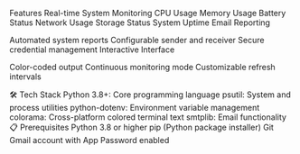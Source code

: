 Features
Real-time System Monitoring
	CPU Usage
	Memory Usage
	Battery Status
	Network Usage
	Storage Status
	System Uptime
	Email Reporting

Automated system reports
	Configurable sender and receiver
	Secure credential management
	Interactive Interface

Color-coded output
	Continuous monitoring mode
	Customizable refresh intervals

🛠️ Tech Stack
	Python 3.8+: Core programming language
	psutil: System and process utilities
	python-dotenv: Environment variable management
	colorama: Cross-platform colored terminal text
	smtplib: Email functionality
📋 Prerequisites
	Python 3.8 or higher
	pip (Python package installer)
	Git
	Gmail account with App Password enabled
